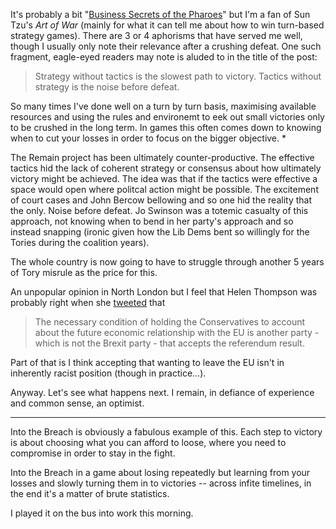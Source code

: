 It's probably a bit "[Business Secrets of the Pharoes](https://www.goodreads.com/book/show/24484375-business-secrets-of-the-pharaohs)" but I'm a fan of Sun Tzu's _Art of War_ (mainly for what it can tell me about how to win turn-based strategy games). There are 3 or 4 aphorisms that have served me well, though I usually only note their relevance after a crushing defeat. One such fragment, eagle-eyed readers may note is aluded to in the title of the post:

>Strategy without tactics is the slowest path to victory. Tactics without strategy is the noise before defeat.

So many times I've done well on a turn by turn basis, maximising available resources and using the rules and environemt to eek out small victories only to be crushed in the long term. In games this often comes down to knowing when to cut your losses in order to focus on the bigger objective. *

The Remain project has been ultimately counter-productive. The effective tactics hid the lack of coherent strategy or consensus about how ultimately victory might be achieved. The idea was that if the tactics were effective a space would open where politcal action might be possible. The excitement of court cases and John Bercow bellowing and so one hid the reality that the only. Noise before defeat. Jo Swinson was a totemic casualty of this approach, not knowing when to bend in her party's approach and so instead snapping (ironic given how the Lib Dems bent so willingly for the Tories during the coalition years).

The whole country is now going to have to struggle through another 5 years of Tory misrule as the price for this.

An unpopular opinion in North London but I feel that Helen Thompson was probably right when she <a href="https://twitter.com/HelenHet20/status/1203621884396335105">tweeted</a> that 

>The necessary condition of holding the Conservatives to account about the future economic relationship with the EU is another party - which is not the Brexit party - that accepts the referendum result.

Part of that is I think accepting that wanting to leave the EU isn't in inherently racist position (though in practice...).

Anyway. Let's see what happens next. I remain, in defiance of experience and common sense, an optimist.

---

Into the Breach is obviously a fabulous example of this. Each step to victory is about choosing what you can afford to loose, where you need to compromise in order to stay in the fight.

Into the Breach in a game about losing repeatedly but learning from your losses and slowly turning them in to victories -- across infite timelines, in the end it's a matter of brute statistics.

I played it on the bus into work this morning.